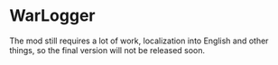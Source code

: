 # WarLogger
The mod still requires a lot of work, localization into English and other things, so the final version will not be released soon.
